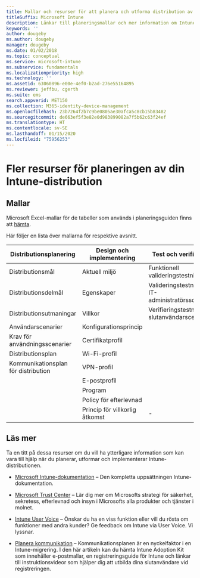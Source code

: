 ```yaml
---
title: Mallar och resurser för att planera och utforma distribution av Intune
titleSuffix: Microsoft Intune
description: Länkar till planeringsmallar och mer information om Intune som kan vara till hjälp under processen med att planera och implementera Microsoft Intune-distributionen.
keywords: ''
author: dougeby
ms.author: dougeby
manager: dougeby
ms.date: 01/02/2018
ms.topic: conceptual
ms.service: microsoft-intune
ms.subservice: fundamentals
ms.localizationpriority: high
ms.technology: ''
ms.assetid: 63060896-e00e-4ef0-b2ad-276e55164895
ms.reviewer: jeffbu, cgerth
ms.suite: ems
search.appverid: MET150
ms.collection: M365-identity-device-management
ms.openlocfilehash: 23b7264f2b7c9be0805ae30afca5c8cb15b83482
ms.sourcegitcommit: de663ef5f3e82e0d983899082a7f5b62c63f24ef
ms.translationtype: HT
ms.contentlocale: sv-SE
ms.lasthandoff: 01/15/2020
ms.locfileid: "75956253"
---
```

# <a name="additional-resources-for-planning-your-intune-deployment"></a>Fler resurser för planeringen av din Intune-distribution

## <a name="templates"></a>Mallar

Microsoft Excel-mallar för de tabeller som används i planeringsguiden finns att [hämta](https://gallery.technet.microsoft.com/Intune-deployment-planning-fae156c2?redir=0).

Här följer en lista över mallarna för respektive avsnitt.

|Distributionsplanering  |Design och implementering   |Test och verifiering |
|-----|----- |------|
| Distributionsmål |Aktuell miljö|Funktionell valideringstestning|
| Distributionsdelmål |Egenskaper|Valideringstestning för IT-administratörsscenario|
| Distributionsutmaningar |Villkor|Verifieringstestning för slutanvändarscenario|
| Användarscenarier |Konfigurationsprincip| |
| Krav för användningsscenarier |Certifikatprofil| |
| Distributionsplan |Wi-Fi-profil| |
| Kommunikationsplan för distribution|VPN-profil| |
| |  E-postprofil | |
| | Program | |
| | Policy för efterlevnad | |
| | Princip för villkorlig åtkomst|-|

## <a name="further-reading"></a>Läs mer

Ta en titt på dessa resurser om du vill ha ytterligare information som kan vara till hjälp när du planerar, utformar och implementerar Intune-distributionen.

- [Microsoft Intune-dokumentation](https://docs.microsoft.com/intune/) – Den kompletta uppsättningen Intune-dokumentation.

- [Microsoft Trust Center](https://www.microsoft.com/TrustCenter) – Lär dig mer om Microsofts strategi för säkerhet, sekretess, efterlevnad och insyn i Microsofts alla produkter och tjänster i molnet.

- [Intune User Voice](https://microsoftintune.uservoice.com/) – Önskar du ha en viss funktion eller vill du rösta om funktioner med andra kunder? Ge feedback om Intune via User Voice. Vi lyssnar.

- [Planera kommunikation](../migration-guide-communication-plan.md) – Kommunikationsplanen är en nyckelfaktor i en Intune-migrering. I den här artikeln kan du hämta Intune Adoption Kit som innehåller e-postmallar, en registreringsguide för Intune och länkar till instruktionsvideor som hjälper dig att utbilda dina slutanvändare vid registreringen.
